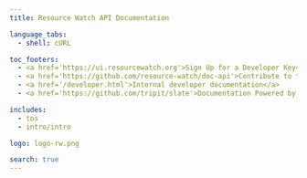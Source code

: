 ```yaml
---
title: Resource Watch API Documentation

language_tabs:
  - shell: cURL

toc_footers:
  - <a href='https://ui.resourcewatch.org'>Sign Up for a Developer Key</a>
  - <a href='https://github.com/resource-watch/doc-api'>Contribute to these docs</a>
  - <a href='/developer.html'>Internal developer documentation</a>
  - <a href='https://github.com/tripit/slate'>Documentation Powered by Slate</a>

includes:
  - tos
  - intro/intro

logo: logo-rw.png

search: true
---
```


